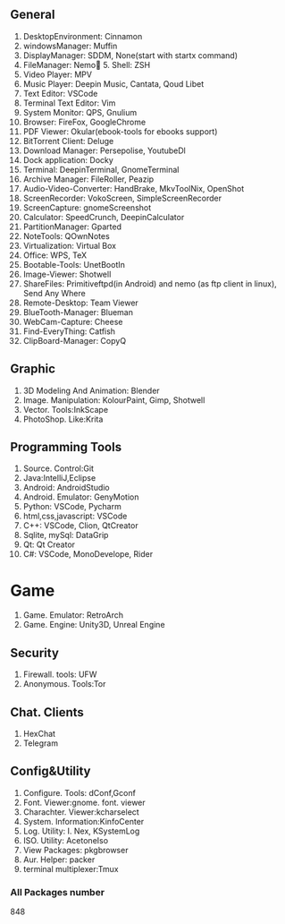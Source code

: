 
## General

1. DesktopEnvironment: Cinnamon
2. windowsManager: Muffin
3. DisplayManager: SDDM, None(start with startx command)
4. FileManager: Nemo
َ5. Shell: ZSH
6. Video Player: MPV
7. Music Player: Deepin Music, Cantata, Qoud Libet
8. Text Editor: VSCode
9. Terminal Text Editor: Vim
10. System Monitor: QPS, Gnulium
11. Browser: FireFox, GoogleChrome
12. PDF Viewer: Okular(ebook-tools for ebooks support)
13. BitTorrent Client: Deluge
14. Download Manager: Persepolise, YoutubeDl
15. Dock application: Docky
16. Terminal: DeepinTerminal, GnomeTerminal
17. Archive Manager: FileRoller, Peazip
18. Audio-Video-Converter: HandBrake, MkvToolNix, OpenShot
19. ScreenRecorder: VokoScreen, SimpleScreenRecorder
20. ScreenCapture: gnomeScreenshot
21. Calculator: SpeedCrunch, DeepinCalculator
22. PartitionManager: Gparted
23. NoteTools: QOwnNotes
24. Virtualization: Virtual Box
25. Office: WPS, TeX
26. Bootable-Tools: UnetBootIn
27. Image-Viewer: Shotwell
28. ShareFiles: Primitiveftpd(in Android) and nemo (as ftp client in linux), Send Any Where
29. Remote-Desktop: Team Viewer
30. BlueTooth-Manager: Blueman
31. WebCam-Capture: Cheese
32. Find-EveryThing: Catfish
33. ClipBoard-Manager: CopyQ

## Graphic
1. 3D Modeling And Animation: Blender
2. Image. Manipulation: KolourPaint, Gimp, Shotwell
3. Vector. Tools:InkScape
4. PhotoShop. Like:Krita

## Programming Tools
1. Source. Control:Git
2. Java:IntelliJ,Eclipse
3. Android: AndroidStudio
4. Android. Emulator: GenyMotion
5. Python: VSCode, Pycharm
6. html,css,javascript: VSCode
7. C++: VSCode, Clion, QtCreator
8. Sqlite, mySql: DataGrip
9. Qt: Qt Creator
10. C#: VSCode, MonoDevelope, Rider

# Game
1. Game. Emulator: RetroArch
2. Game. Engine: Unity3D, Unreal Engine

## Security
1. Firewall. tools: UFW
2. Anonymous. Tools:Tor

## Chat. Clients
1. HexChat
2. Telegram

## Config&Utility
1. Configure. Tools: dConf,Gconf
2. Font. Viewer:gnome. font. viewer
3. Charachter. Viewer:kcharselect 
4. System. Information:KinfoCenter
5. Log. Utility: I. Nex, KSystemLog 
6. ISO. Utility: AcetoneIso
7. View Packages: pkgbrowser
8. Aur. Helper: packer
9. terminal multiplexer:Tmux

### All Packages number
848
